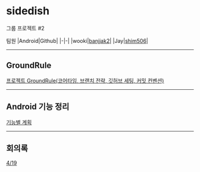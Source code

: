# sidedish
그룹 프로젝트 #2

팀원 
|Android|Github|
|-|-|
|wooki|[banjjak2](https://github.com/banjjak2)|
|Jay|[shim506](https://github.com/shim506)|

***
## GroundRule

[프로젝트 GroundRule(코어타임, 브랜치 전략, 깃허브 세팅, 커밋 컨벤션)](https://www.notion.so/GroundRule-06f6e41e33164dd7b4c8fd2eb86463c3)

***
## Android 기능 정리
[기능별 계획](https://www.notion.so/Android-58616423619c40d5a53e2b4fa3d41154)

***
## 회의록
[4/19](https://www.notion.so/890b36822c6646669695bde9eaa7b526#de8c3a917cd2472b99e01819e3ef0785)
